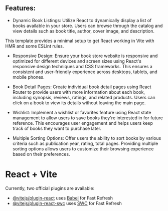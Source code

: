  
## Features:

- Dynamic Book Listings: Utilize React to dynamically display a list of books available in your store. Users can browse through the catalog and view details such as book title, author, cover image, and description.

This template provides a minimal setup to get React working in Vite with HMR and some ESLint rules.

- Responsive Design: Ensure your book store website is responsive and optimized for different devices and screen sizes using React's responsive design techniques and CSS frameworks. This ensures a consistent and user-friendly experience across desktops, tablets, and mobile phones.

- Book Detail Pages: Create individual book detail pages using React Router to provide users with more information about each book, including synopsis, reviews, ratings, and related products. Users can click on a book to view its details without leaving the main page.

- Wishlist: Implement a wishlist or favorites feature using React state management to allow users to save books they're interested in for future reference. This encourages user engagement and helps users keep track of books they want to purchase later.

- Multiple Sorting Options: Offer users the ability to sort books by various criteria such as  publication year, rating, total pages. Providing multiple sorting options allows users to customize their browsing experience based on their preferences.

# React + Vite

Currently, two official plugins are available:

- [@vitejs/plugin-react](https://github.com/vitejs/vite-plugin-react/blob/main/packages/plugin-react/README.md) uses [Babel](https://babeljs.io/) for Fast Refresh
- [@vitejs/plugin-react-swc](https://github.com/vitejs/vite-plugin-react-swc) uses [SWC](https://swc.rs/) for Fast Refresh
